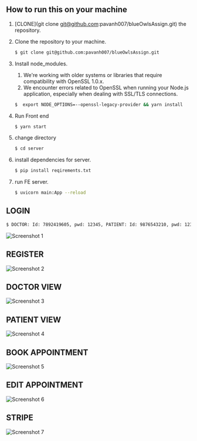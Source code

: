 
## How to run this on your machine

1. [CLONE](git clone git@github.com:pavanh007/blueOwlsAssign.git) the repository.

2. Clone the repository to your machine.

   ```bash
   $ git clone git@github.com:pavanh007/blueOwlsAssign.git
   ```

3. Install node_modules.

   1. We're working with older systems or libraries that require compatibility with OpenSSL 1.0.x. 
   2. We encounter errors related to OpenSSL when running your Node.js application, especially when dealing with SSL/TLS connections.

   ```bash
   $  export NODE_OPTIONS=--openssl-legacy-provider && yarn install
   ```

4. Run Front end

   ```bash
   $ yarn start
   ```
5. change directory

   ```bash
   $ cd server
   ```
6. install dependencies for server.

   ```bash
   $ pip install reqirements.txt
   ```
6. run FE server.

   ```bash
   $ uvicorn main:App --reload
   ```
   
## LOGIN

   ```bash
   $ DOCTOR: Id: 7892419605, pwd: 12345, PATIENT: Id: 9876543210, pwd: 12345
   ```
![Screenshot 1](https://i.ibb.co/ysrjF3Y/Screenshot-2024-05-10-at-1-36-00-PM.png)

## REGISTER
![Screenshot 2](https://i.ibb.co/LJm9dXV/Screenshot-2024-05-10-at-1-39-30-PM.png)

## DOCTOR VIEW
![Screenshot 3](https://i.ibb.co/wKYLQfW/Screenshot-2024-05-10-at-1-40-46-PM.png)

## PATIENT VIEW
![Screenshot 4](https://i.ibb.co/QpfnnNk/Screenshot-2024-05-10-at-1-41-20-PM.png)

## BOOK APPOINTMENT
![Screenshot 5](https://i.ibb.co/Hhn5w7Y/Screenshot-2024-05-10-at-1-41-33-PM.png)

## EDIT APPOINTMENT
![Screenshot 6](https://i.ibb.co/m8VwQjX/Screenshot-2024-05-10-at-1-41-48-PM.png)

## STRIPE
![Screenshot 7](https://i.ibb.co/gV8SVvW/Screenshot-2024-05-10-at-1-42-00-PM.png)
